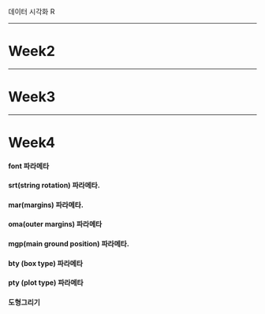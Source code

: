 데이터 시각화 R

---
# Week2

---
# Week3

---
# Week4
 
#### font 파라메타
#### srt(string rotation) 파라메타.

#### mar(margins) 파라메타.
#### oma(outer margins) 파라메타
#### mgp(main ground position) 파라메타.

#### bty (box type) 파라메타
#### pty (plot type) 파라메타
#### 도형그리기
